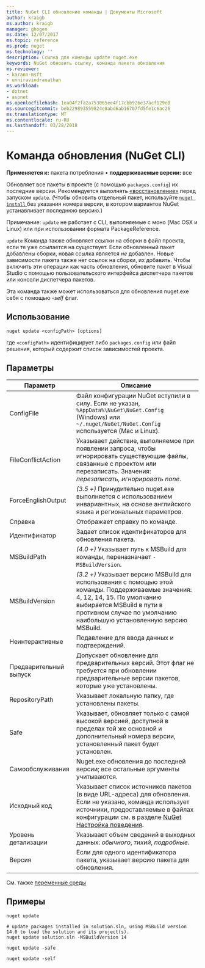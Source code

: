 ```yaml
---
title: NuGet CLI обновление команды | Документы Microsoft
author: kraigb
ms.author: kraigb
manager: ghogen
ms.date: 12/07/2017
ms.topic: reference
ms.prod: nuget
ms.technology: ''
description: Ссылка для команды update nuget.exe
keywords: NuGet обновить ссылку, команда пакета обновления
ms.reviewer:
- karann-msft
- unniravindranathan
ms.workload:
- dotnet
- aspnet
ms.openlocfilehash: 1ea04f2fa2a753065ee4f17cbb926e37acf129e0
ms.sourcegitcommit: beb229893559824e8abd6ab16707fd5fe1c6ac26
ms.translationtype: MT
ms.contentlocale: ru-RU
ms.lasthandoff: 03/28/2018
---
```

# <a name="update-command-nuget-cli"></a>Команда обновления (NuGet CLI)

**Применяется к:** пакета потребления &bullet; **поддерживаемые версии:** все

Обновляет все пакеты в проекте (с помощью `packages.config`) их последние версии. Рекомендуется выполнять [«восстановление»](cli-ref-restore.md) перед запуском `update`. (Чтобы обновить отдельный пакет, используйте [ `nuget install` ](cli-ref-install.md) без указания номера версии, в котором вариантов NuGet устанавливает последнюю версию.)

Примечание: `update` не работает с CLI, выполняемые с моно (Mac OSX и Linux) или при использовании формата PackageReference.

`update` Команда также обновляет ссылки на сборки в файл проекта, если те уже ссылается на существует. Если обновленный пакет добавлены сборки, новая ссылка является *не* добавлен. Новые зависимости пакета также нет ссылок на сборки, их добавить. Чтобы включить эти операции как часть обновления, обновите пакет в Visual Studio с помощью пользовательского интерфейса диспетчера пакетов или консоли диспетчера пакетов.

Эта команда также может использоваться для обновления nuget.exe себя с помощью *-self* флаг.

## <a name="usage"></a>Использование

```cli
nuget update <configPath> [options]
```

где `<configPath>` идентифицирует либо `packages.config` или файл решения, который содержит список зависимостей проекта.

## <a name="options"></a>Параметры

| Параметр | Описание |
| --- | --- |
| ConfigFile | Файл конфигурации NuGet вступили в силу. Если не указан, `%AppData%\NuGet\NuGet.Config` (Windows) или `~/.nuget/NuGet/NuGet.Config` используется (Mac и Linux).|
| FileConflictAction | Указывает действие, выполняемое при появлении запроса, чтобы игнорировать существующие файлы, связанные с проектом или перезаписать. Значения: *перезаписать, игнорировать none*. |
| ForceEnglishOutput | *(3.5 +)*  Принудительно nuget.exe выполняется с использованием инвариантных, на основе английского языка и региональных параметров. |
| Справка | Отображает справку по команде. |
| Идентификатор | Задает список идентификаторов для обновления пакета. |
| MSBuildPath | *(4.0 +)*  Указывает путь к MSBuild для команды, переназначает `-MSBuildVersion`. |
| MSBuildVersion | *(3.2 +)*  Указывает версию MSBuild для использования с помощью этой команды. Поддерживаемые значения: 4, 12, 14, 15. По умолчанию выбирается MSBuild в пути в противном случае по умолчанию наибольшую установленную версию MSBuild. |
| Неинтерактивные | Подавление для ввода данных и подтверждений. |
| Предварительный выпуск | Допускает обновление для предварительных версий. Этот флаг не требуется при обновлении предварительные версии пакетов, которые уже установлены. |
| RepositoryPath | Указывает локальную папку, где установлены пакеты. |
| Safe | Указывает, обновляет только с самой высокой версией, доступной в пределах той же основной и дополнительный номера версии, установленный пакет будет установлен. |
| Самообслуживания | Nuget.exe обновления до последней версии; все остальные аргументы учитываются. |
| Исходный код | Указывает список источников пакетов (в виде URL-адреса) для обновления. Если не указано, команда использует источники, предоставляемые в файлах конфигурации см. в разделе [NuGet Настройка поведения](../consume-packages/configuring-nuget-behavior.md). |
| Уровень детализации | Указывает объем сведений в выходных данных: *обычного*, *тихий*, *подробные*. |
| Версия | Если для одного идентификатора пакета, указывает версию пакета для обновления. |

См. также [переменные среды](cli-ref-environment-variables.md)

## <a name="examples"></a>Примеры

```cli
nuget update

# update packages installed in solution.sln, using MSBuild version 14.0 to load the solution and its project(s).
nuget update solution.sln -MSBuildVersion 14

nuget update -safe

nuget update -self
```
